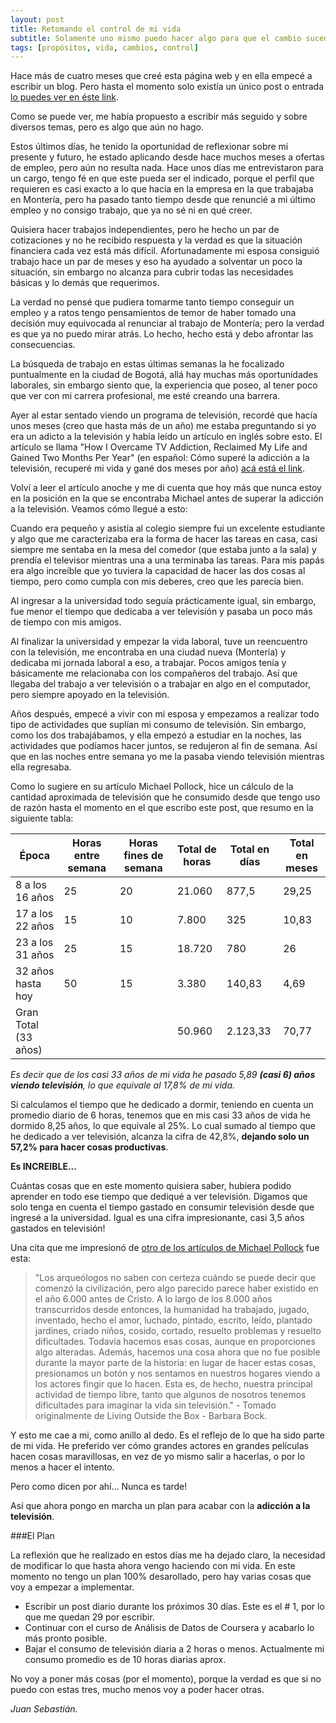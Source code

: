 ```yaml
---
layout: post
title: Retomando el control de mi vida
subtitle: Solamente uno mismo puedo hacer algo para que el cambio suceda
tags: [propósitos, vida, cambios, control]
---
```


Hace más de cuatro meses que creé esta página web y en ella empecé a escribir un blog. Pero hasta el momento solo existía un
único post o entrada [lo puedes ver en éste link](https://sebastianbetancourt.com/blog/2017-09-17-un-nuevo-comienzo/).

Como se puede ver, me había propuesto a escribir más seguido y sobre diversos temas, pero es algo que aún no hago. 

Estos últimos días, he tenido la oportunidad de reflexionar sobre mi presente y futuro, he estado aplicando desde hace muchos 
meses a ofertas de empleo, pero aún no resulta nada. Hace unos días me entrevistaron para un cargo, tengo fé en que 
este pueda ser el indicado, porque el perfil que requieren es casi exacto a lo que hacía en la empresa en la que trabajaba
en Montería, pero ha pasado tanto tiempo desde que renuncié a mi último empleo y no consigo trabajo, que ya no sé ni en qué
creer.

Quisiera hacer trabajos independientes, pero he hecho un par de cotizaciones y no he recibido respuesta y la verdad es que la
situación financiera cada vez está más difícil. Afortunadamente mi esposa consiguió trabajo hace un par de meses y eso ha
ayudado a solventar un poco la situación, sin embargo no alcanza para cubrir todas las necesidades básicas y lo demás
que requerimos.

La verdad no pensé que pudiera tomarme tanto tiempo conseguir un empleo y a ratos tengo pensamientos de temor de haber
tomado una decisión muy equivocada al renunciar al trabajo de Montería; pero la verdad es que ya no puedo mirar atrás. Lo
hecho, hecho está y debo afrontar las consecuencias.

La búsqueda de trabajo en estas últimas semanas la he focalizado puntualmente en la ciudad de Bogotá, allá hay muchas más
oportunidades laborales, sin embargo siento que, la experiencia que poseo, al tener poco que ver con mi carrera profesional,
me esté creando una barrera.

Ayer al estar sentado viendo un programa de televisión, recordé que hacía unos meses (creo que hasta más de un año) 
me estaba preguntando si yo era un adicto a la televisión y había leído un artículo en inglés sobre esto. 
El artículo se llama "How I Overcame TV Addiction, Reclaimed My Life and Gained Two Months Per Year" 
(en español: Cómo superé la adicción a la televisión, recuperé mi vida y gané dos meses por año) 
[acá está el link](https://www.michaeldpollock.com/how-i-overcame-tv-addiction/).

Volví a leer el artículo anoche y me di cuenta que hoy más que nunca estoy en la posición en la que se encontraba Michael
antes de superar la adicción a la televisión. Veamos cómo llegué a esto:

Cuando era pequeño y asistía al colegio siempre fui un excelente estudiante y algo que me caracterizaba era la forma de 
hacer las tareas en casa, casi siempre me sentaba en la mesa del comedor (que estaba junto a la sala) y prendía el televisor
mientras una a una terminaba las tareas. Para mis papás era algo increíble que yo tuviera la capacidad de hacer las dos cosas
al tiempo, pero como cumpla con mis deberes, creo que les parecía bien.

Al ingresar a la universidad todo seguía prácticamente igual, sin embargo, fue menor el tiempo que dedicaba a ver televisión
y pasaba un poco más de tiempo con mis amigos.

Al finalizar la universidad y empezar la vida laboral, tuve un reencuentro con la televisión, me encontraba en una ciudad
nueva (Montería) y dedicaba mi jornada laboral a eso, a trabajar. Pocos amigos tenía y básicamente me relacionaba con los
compañeros del trabajo. Así que llegaba del trabajo a ver televisión o a trabajar en algo en el computador, pero siempre
apoyado en la televisión.

Años después, empecé a vivir con mi esposa y empezamos a realizar todo tipo de actividades que suplían 
mi consumo de televisión. Sin embargo, como los dos trabajábamos, y ella empezó a estudiar en la noches, las actividades
que podíamos hacer juntos, se redujeron al fin de semana. Así que en las noches entre semana yo me la pasaba viendo televisión
mientras ella regresaba.

Como lo sugiere en su artículo Michael Pollock, hice un cálculo de la cantidad aproximada de televisión que he consumido
desde que tengo uso de razón hasta el momento en el que escribo este post, que resumo en la siguiente tabla:

|Época                 |Horas entre semana|Horas fines de semana|Total de horas|Total en días|Total en meses|
|----------------------|------------------|---------------------|--------------|-------------|--------------|
|8 a los 16 años       |25                |20                   |21.060        |877,5        |29,25         |
|17 a los 22 años      |15                |10                   |7.800         |325          |10,83         |
|23 a los 31 años      |25                |15                   |18.720        |780          |26            |
|32 años hasta hoy     |50                |15                   |3.380         |140,83       |4,69          |
|Gran Total (33 años)  |                  |                     |50.960        |2.123,33     |70,77         |

*Es decir que de los casi 33 años de mi vida he pasado 5,89 **(casi 6) años viendo televisión**, lo que equivale al 17,8%
de mi vida.* 

Si calculamos el tiempo que he dedicado a dormir, teniendo en cuenta un promedio diario de 6 horas, tenemos que en mis
casi 33 años de vida he dormido 8,25 años, lo que equivale al 25%. Lo cual sumado al tiempo que he dedicado a ver televisión,
alcanza la cifra de 42,8%, **dejando solo un 57,2% para hacer cosas productivas**.

**Es INCREIBLE...**

Cuántas cosas que en este momento quisiera saber, hubiera podido aprender en todo ese tiempo que dediqué a ver
televisión. Digamos que solo tenga en cuenta el tiempo gastado en consumir televisión desde que ingresé a la universidad.
Igual es una cifra impresionante, casi 3,5 años gastados en televisión!

Una cita que me impresionó de [otro de los artículos de Michael Pollock](https://www.michaeldpollock.com/quotes-tv-addiction/) fue esta:

> "Los arqueólogos no saben con certeza cuándo se puede decir que comenzó la civilización, pero algo parecido parece haber existido en el año 6.000 antes de Cristo. A lo largo de los 8.000 años transcurridos desde entonces, la humanidad ha trabajado, jugado, inventado, hecho el amor, luchado, pintado, escrito, leído, plantado jardines, criado niños, cosido, cortado, resuelto problemas y resuelto dificultades. Todavía hacemos esas cosas, aunque en proporciones algo alteradas. Además, hacemos una cosa ahora que no fue posible durante la mayor parte de la historia: en lugar de hacer estas cosas, presionamos un botón y nos sentamos en nuestros hogares viendo a los actores fingir que lo hacen. Esta es, de hecho, nuestra principal actividad de tiempo libre, tanto que algunos de nosotros tenemos dificultades para imaginar la vida sin televisión." - Tomado originalmente de Living Outside the Box - Barbara Bock.

Y esto me cae a mi, como anillo al dedo. Es el reflejo de lo que ha sido parte de mi vida. He preferido ver cómo grandes
actores en grandes películas hacen cosas maravillosas, en vez de yo mismo salir a hacerlas, o por lo menos a hacer el intento.

Pero como dicen por ahí... Nunca es tarde!

Así que ahora pongo en marcha un plan para acabar con la **adicción a la televisión**.

###El Plan

La reflexión que he realizado en estos días me ha dejado claro, la necesidad de modificar lo que hasta ahora vengo haciendo
con mi vida. En este momento no tengo un plan 100% desarollado, pero hay varias cosas que voy a empezar a implementar.

- Escribir un post diario durante los próximos 30 días. Este es el # 1, por lo que me quedan 29 por escribir.
- Continuar con el curso de Análisis de Datos de Coursera y acabarlo lo más pronto posible.
- Bajar el consumo de televisión diaria a 2 horas o menos. Actualmente mi consumo promedio es de 10 horas diarias aprox.

No voy a poner más cosas (por el momento), porque la verdad es que si no puedo con estas tres, mucho menos voy a poder hacer otras.


*Juan Sebastián.*

